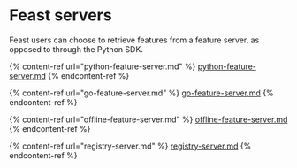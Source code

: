 # Feast servers

Feast users can choose to retrieve features from a feature server, as opposed to through the Python SDK.

{% content-ref url="python-feature-server.md" %}
[python-feature-server.md](python-feature-server.md)
{% endcontent-ref %}

{% content-ref url="go-feature-server.md" %}
[go-feature-server.md](go-feature-server.md)
{% endcontent-ref %}

{% content-ref url="offline-feature-server.md" %}
[offline-feature-server.md](offline-feature-server.md)
{% endcontent-ref %}

{% content-ref url="registry-server.md" %}
[registry-server.md](registry-server.md)
{% endcontent-ref %}
